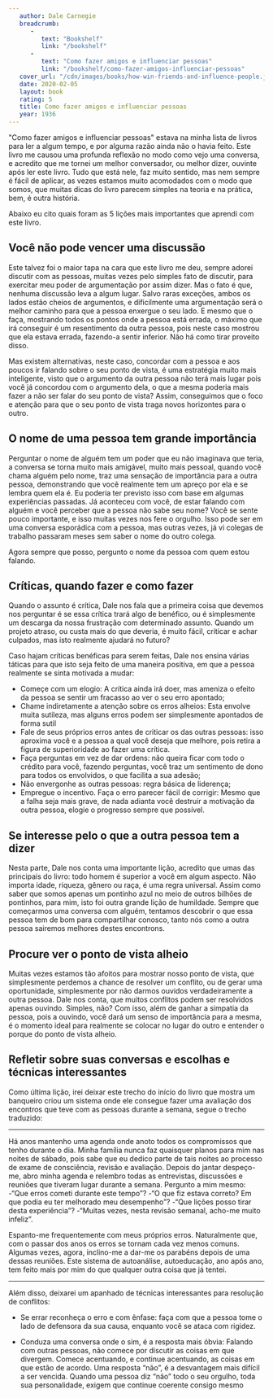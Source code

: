 ```yaml
---
   author: Dale Carnegie
   breadcrumb:
      -
         text: "Bookshelf"
         link: "/bookshelf"
      -
         text: "Como fazer amigos e influenciar pessoas"
         link: "/bookshelf/como-fazer-amigos-influenciar-pessoas"
   cover_url: "/cdn/images/books/how-win-friends-and-influence-people.jpg"
   date: 2020-02-05
   layout: book
   rating: 5
   title: Como fazer amigos e influenciar pessoas
   year: 1936
---
```


"Como fazer amigos e influenciar pessoas" estava na minha lista de livros para ler a algum tempo, e por alguma razão ainda não o havia feito. Este livro me causou uma profunda reflexão no modo como vejo uma conversa, e acredito que me tornei um melhor conversador, ou melhor dizer, ouvinte após ler este livro. Tudo que está nele, faz muito sentido, mas nem sempre é fácil de aplicar, as vezes estamos muito acomodados com o modo que somos, que muitas dicas do livro parecem simples na teoria e na prática, bem, é outra história.

Abaixo eu cito quais foram as 5 lições mais importantes que aprendi com este livro.

## Você não pode vencer uma discussão

Este talvez foi o maior tapa na cara que este livro me deu, sempre adorei discutir com as pessoas, muitas vezes pelo simples fato de discutir, para exercitar meu poder de argumentação por assim dizer. Mas o fato é que, nenhuma discussão leva a algum lugar. Salvo raras exceções, ambos os lados estão cheios de argumentos, e dificilmente uma argumentação será o melhor caminho para que a pessoa enxergue o seu lado. E mesmo que o faça, mostrando todos os pontos onde a pessoa está errada, o máximo que irá conseguir é um resentimento da outra pessoa, pois neste caso mostrou que ela estava errada, fazendo-a sentir inferior. Não há como tirar proveito disso.

Mas existem alternativas, neste caso, concordar com a pessoa e aos poucos ir falando sobre o seu ponto de vista, é uma estratégia muito mais inteligente, visto que o argumento da outra pessoa não terá mais lugar pois você já concordou com o argumento dela, o que a mesma poderia mais fazer a não ser falar do seu ponto de vista? Assim, conseguimos que o foco e atenção para que o seu ponto de vista traga novos horizontes para o outro.

## O nome de uma pessoa tem grande importância

Perguntar o nome de alguém tem um poder que eu não imaginava que teria, a conversa se torna muito mais amigável, muito mais pessoal, quando você chama alguém pelo nome, traz uma sensação de importância para a outra pessoa, demonstrando que você realmente tem um apreço por ela e se lembra quem ela é. Eu poderia ter previsto isso com base em algumas experiências passadas. Já aconteceu com você, de estar falando com alguém e você perceber que a pessoa não sabe seu nome? Você se sente pouco importante, e isso muitas vezes nos fere o orgulho. Isso pode ser em uma conversa esporádica com a pessoa, mas outras vezes, já vi colegas de trabalho passaram meses sem saber o nome do outro colega.

Agora sempre que posso, pergunto o nome da pessoa com quem estou falando.

## Críticas, quando fazer e como fazer

Quando o assunto é crítica, Dale nos fala que a primeira coisa que devemos nos perguntar é se essa crítica trará algo de benéfico, ou é simplesmente um descarga da nossa frustração com determinado assunto. Quando um projeto atraso, ou custa mais do que deveria, é muito fácil, criticar e achar culpados, mas isto realmente ajudará no futuro?

Caso hajam críticas benéficas para serem feitas, Dale nos ensina várias táticas para que isto seja feito de uma maneira positiva, em que a pessoa realmente se sinta motivada a mudar:
- Começe com um elogio: A crítica ainda irá doer, mas ameniza o efeito da pessoa se sentir um fracasso ao ver o seu erro apontado;
- Chame indiretamente a atenção sobre os erros alheios: Esta envolve muita sutileza, mas alguns erros podem ser simplesmente apontados de forma sutil
- Fale de seus próprios erros antes de criticar os das outras pessoas: isso aproxima você e a pessoa a qual você deseja que melhore, pois retira a figura de superioridade ao fazer uma crítica.
- Faça perguntas em vez de dar ordens: não queira ficar com todo o crédito para você, fazendo perguntas, você traz um sentimento de dono para todos os envolvidos, o que facilita a sua adesão;
- Não envergonhe as outras pessoas: regra básica de liderença;
- Empregue o incentivo. Faça o erro parecer fácil de corrigir: Mesmo que a falha seja mais grave, de nada adianta você destruir a motivação da outra pessoa, elogie o progresso sempre que possível.

## Se interesse pelo o que a outra pessoa tem a dizer

Nesta parte, Dale nos conta uma importante lição, acredito que umas das principais do livro: todo homem é superior a você em algum aspecto. Não importa idade, riqueza, gênero ou raça, é uma regra universal. Assim como saber que somos apenas um pontinho azul no meio de outros bilhões de pontinhos, para mim, isto foi outra grande lição de humildade. Sempre que começarmos uma conversa com alguém, tentamos descobrir o que essa pessoa tem de bom para compartilhar conosco, tanto nós como a outra pessoa sairemos melhores destes encontrons.

## Procure ver o ponto de vista alheio

Muitas vezes estamos tão afoitos para mostrar nosso ponto de vista, que simplesmente perdemos a chance de resolver um conflito, ou de gerar uma oportunidade, simplesmente por não darmos ouvidos verdadeiramente a outra pessoa. Dale nos conta, que muitos conflitos podem ser resolvidos apenas ouvindo. Simples, não? Com isso, além de ganhar a simpatia da pessoa, pois a ouvindo, você dará um senso de importância para a mesma, é o momento ideal para realmente se colocar no lugar do outro e entender o porque do ponto de vista alheio.


## Refletir sobre suas conversas e escolhas e técnicas interessantes

Como última lição, irei deixar este trecho do início do livro que mostra um banqueiro criou um sistema onde ele consegue fazer uma avaliação dos encontros que teve com as pessoas durante a semana, segue o trecho traduzido:

---
Há anos mantenho uma agenda onde anoto todos os compromissos que tenho durante o dia. Minha família nunca faz quaisquer planos para mim nas noites de
sábado, pois sabe que eu dedico parte de tais noites ao processo de exame de consciência, revisão e avaliação. Depois do jantar despeço-me, abro minha
agenda e relembro todas as entrevistas, discussões e reuniões que tiveram lugar durante a semana.
Pergunto a mim mesmo:
-“Que erros cometi durante este tempo”?
-“O que fiz estava correto? Em que podia eu ter melhorado meu desempenho”?
-“Que lições posso tirar desta experiência”?
-“Muitas vezes, nesta revisão semanal, acho-me muito infeliz”.

Espanto-me frequentemente com meus próprios erros. Naturalmente que, com o passar dos anos os erros se tornam cada vez menos comuns. Algumas vezes,
agora, inclino-me a dar-me os parabéns depois de uma dessas reuniões. Este sistema de autoanálise, autoeducação, ano após ano, tem feito mais por mim
do que qualquer outra coisa que já tentei.

---

Além disso, deixarei um apanhado de técnicas interessantes para resolução de conflitos:

- Se errar reconheça o erro e com ênfase: faça com que a pessoa tome o lado de defensora da sua causa, enquanto você se ataca com rigidez.

- Conduza uma conversa onde o sim, é a resposta mais óbvia:  Falando com outras pessoas, não comece por discutir as coisas em que divergem. Comece acentuando, e continue acentuando, as coisas em que estão de acordo.  Uma resposta “não”, é a desvantagem mais difícil a ser vencida. Quando uma pessoa diz “não” todo o seu orgulho, toda sua personalidade, exigem que continue coerente consigo mesmo